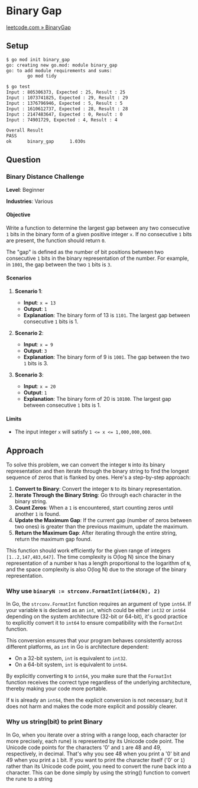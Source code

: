 # Binary Gap

[leetcode.com » BinaryGap](https://leetcode.com/problems/binary-gap/)

## Setup

```bash
$ go mod init binary_gap       
go: creating new go.mod: module binary_gap
go: to add module requirements and sums:
        go mod tidy

$ go test
Input : 805306373, Expected : 25, Result : 25
Input : 1073741825, Expected : 29, Result : 29
Input : 1376796946, Expected : 5, Result : 5
Input : 1610612737, Expected : 28, Result : 28
Input : 2147483647, Expected : 0, Result : 0
Input : 74901729, Expected : 4, Result : 4

Overall Result
PASS
ok      binary_gap      1.030s 
```

## Question

### Binary Distance Challenge

**Level**: Beginner

**Industries**: Various

#### Objective

Write a function to determine the largest gap between any two consecutive `1` bits in the binary form of a given positive integer `x`. If no consecutive `1` bits are present, the function should return `0`.

The "gap" is defined as the number of bit positions between two consecutive `1` bits in the binary representation of the number. For example, in `1001`, the gap between the two `1` bits is `3`.

#### Scenarios

1. **Scenario 1**:
   - **Input**: `x = 13`
   - **Output**: `1`
   - **Explanation**: The binary form of 13 is `1101`. The largest gap between consecutive `1` bits is 1.

2. **Scenario 2**:
   - **Input**: `x = 9`
   - **Output**: `3`
   - **Explanation**: The binary form of 9 is `1001`. The gap between the two `1` bits is 3.

3. **Scenario 3**:
   - **Input**: `x = 20`
   - **Output**: `1`
   - **Explanation**: The binary form of 20 is `10100`. The largest gap between consecutive `1` bits is 1.

#### Limits

- The input integer `x` will satisfy `1 <= x <= 1,000,000,000`.

## Approach

To solve this problem, we can convert the integer `N` into its binary representation and then iterate through the binary string to find the longest sequence of zeros that is flanked by ones. Here's a step-by-step approach:

1. **Convert to Binary**: Convert the integer `N` to its binary representation.
2. **Iterate Through the Binary String**: Go through each character in the binary string.
3. **Count Zeros**: When a `1` is encountered, start counting zeros until another `1` is found.
4. **Update the Maximum Gap**: If the current gap (number of zeros between two ones) is greater than the previous maximum, update the maximum.
5. **Return the Maximum Gap**: After iterating through the entire string, return the maximum gap found.

This function should work efficiently for the given range of integers `[1..2,147,483,647]`. The time complexity is O(log N) since the binary representation of a number `N` has a length proportional to the logarithm of `N`, and the space complexity is also O(log N) due to the storage of the binary representation.

### Why use `binaryN := strconv.FormatInt(int64(N), 2)`

In Go, the `strconv.FormatInt` function requires an argument of type `int64`. If your variable `N` is declared as an `int`, which could be either `int32` or `int64` depending on the system architecture (32-bit or 64-bit), it's good practice to explicitly convert it to `int64` to ensure compatibility with the `FormatInt` function.

This conversion ensures that your program behaves consistently across different platforms, as `int` in Go is architecture dependent:

- On a 32-bit system, `int` is equivalent to `int32`.
- On a 64-bit system, `int` is equivalent to `int64`.

By explicitly converting `N` to `int64`, you make sure that the `FormatInt` function receives the correct type regardless of the underlying architecture, thereby making your code more portable. 

If `N` is already an `int64`, then the explicit conversion is not necessary, but it does not harm and makes the code more explicit and possibly clearer.

### Why us string(bit) to print Binary

In Go, when you iterate over a string with a range loop, each character (or more precisely, each rune) is represented by its Unicode code point. The Unicode code points for the characters '0' and `1` are 48 and 49, respectively, in decimal. That's why you see 48 when you print a '0' bit and 49 when you print a `1` bit. 
If you want to print the character itself ('0' or `1`) rather than its Unicode code point, you need to convert the rune back into a character. This can be done simply by using the string() function to convert the rune to a string
